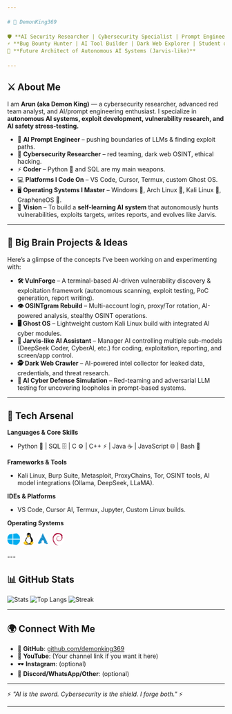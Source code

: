 ```yaml
---

# 👑 DemonKing369

🛡️ **AI Security Researcher | Cybersecurity Specialist | Prompt Engineer | Ethical Hacker**
⚡ **Bug Bounty Hunter | AI Tool Builder | Dark Web Explorer | Student of Class 12 (Non-Medical)**
🚀 **Future Architect of Autonomous AI Systems (Jarvis-like)**

---
```


## ⚔️ About Me

I am **Arun (aka Demon King)** — a cybersecurity researcher, advanced red team analyst, and AI/prompt engineering enthusiast.
I specialize in **autonomous AI systems, exploit development, vulnerability research, and AI safety stress-testing.**

* 🔐 **AI Prompt Engineer** – pushing boundaries of LLMs & finding exploit paths.
* 🐉 **Cybersecurity Researcher** – red teaming, dark web OSINT, ethical hacking.
* ⚡ **Coder** – Python 🐍 and SQL are my main weapons.
* 💻 **Platforms I Code On** – VS Code, Cursor, Termux, custom Ghost OS.
* 🖥 **Operating Systems I Master** – Windows 💠, Arch Linux 🏹, Kali Linux 🐉, GrapheneOS 📱.
* 🧠 **Vision** – To build a **self-learning AI system** that autonomously hunts vulnerabilities, exploits targets, writes reports, and evolves like Jarvis.

---

## 🔮 Big Brain Projects & Ideas

Here’s a glimpse of the concepts I’ve been working on and experimenting with:

* **🛠 VulnForge** – A terminal-based AI-driven vulnerability discovery & exploitation framework (autonomous scanning, exploit testing, PoC generation, report writing).
* **👁 OSINTgram Rebuild** – Multi-account login, proxy/Tor rotation, AI-powered analysis, stealthy OSINT operations.
* **🖥 Ghost OS** – Lightweight custom Kali Linux build with integrated AI cyber modules.
* **🤖 Jarvis-like AI Assistant** – Manager AI controlling multiple sub-models (DeepSeek Coder, CyberAI, etc.) for coding, exploitation, reporting, and screen/app control.
* **🕵️ Dark Web Crawler** – AI-powered intel collector for leaked data, credentials, and threat research.
* **📡 AI Cyber Defense Simulation** – Red-teaming and adversarial LLM testing for uncovering loopholes in prompt-based systems.

---

## 🧰 Tech Arsenal

**Languages & Core Skills**

* Python 🐍 | SQL 🗄 | C ⚙️ | C++ ⚡ | Java ☕ | JavaScript 🌐 | Bash 🐚

**Frameworks & Tools**

* Kali Linux, Burp Suite, Metasploit, ProxyChains, Tor, OSINT tools, AI model integrations (Ollama, DeepSeek, LLaMA).

**IDEs & Platforms**

* VS Code, Cursor AI, Termux, Jupyter, Custom Linux builds.

**Operating Systems**

<p align="left"> <img src="https://raw.githubusercontent.com/devicons/devicon/master/icons/windows8/windows8-original.svg" width="30px" style="border-radius:50%"/> <img src="https://raw.githubusercontent.com/devicons/devicon/master/icons/linux/linux-original.svg" width="30px" style="border-radius:50%"/> <img src="https://raw.githubusercontent.com/devicons/devicon/master/icons/archlinux/archlinux-original.svg" width="30px" style="border-radius:50%"/> <img src="https://raw.githubusercontent.com/devicons/devicon/master/icons/debian/debian-original.svg" width="30px" style="border-radius:50%"/> </p>
---

## 📊 GitHub Stats

![Stats](https://github-readme-stats.vercel.app/api?username=demonking369\&show_icons=true\&theme=radical)
![Top Langs](https://github-readme-stats.vercel.app/api/top-langs/?username=demonking369\&layout=compact\&theme=radical)
![Streak](https://github-readme-streak-stats.herokuapp.com/?user=demonking369\&theme=radical)

---

## 🌍 Connect With Me

* 🔗 **GitHub**: [github.com/demonking369](https://github.com/demonking369)
* 🎥 **YouTube**: (Your channel link if you want it here)
* 🕶 **Instagram**: (optional)
* 💬 **Discord/WhatsApp/Other**: (optional)

---

⚡ *"AI is the sword. Cybersecurity is the shield. I forge both."* ⚡

---
